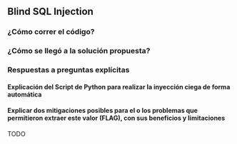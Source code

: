 ## Blind SQL Injection

### ¿Cómo correr el código?

### ¿Cómo se llegó a la solución propuesta?

### Respuestas a preguntas explícitas

#### Explicación del Script de Python para realizar la inyección ciega de forma automática

#### Explicar dos mitigaciones posibles para el o los problemas que permitieron extraer este valor (FLAG), con sus beneficios y limitaciones

TODO
